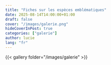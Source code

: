 ```yaml
---
title: "Fiches sur les espèces emblématiques"
date: 2025-08-14T14:00:00+01:00
draft: false
cover: "/images/galerie.png"
hideCoverInPost: true 
categories: ["galerie"]
author: lucie
lang: "fr"
---
```


<!--more-->

<div class="gallery">
  {{< gallery folder="/images/galerie" >}}
</div>

<style>
.gallery-lightbox {
  display: grid;
  grid-template-columns: repeat(auto-fit, minmax(150px, 1fr));
  gap: 5px;
  margin-top: 20px;
}


.gallery-thumb {
  margin: 1px;
  width: 100%;
  height: 320px;
  object-fit: cover;
  border-radius: 6px;
}

.gallery-thumb:hover {
  transform: scale(1.05);
}

/* Lightbox simple */
.gallery-link {
  display: inline-block;
}

/* Lightbox modal */
body.modal-open {
  overflow: hidden;
}

#lightbox-modal {
  position: fixed;
  top: 0;
  left: 0;
  width: 100%;
  height: 100%;
  background: rgba(0,0,0,0.8);
  display: none;
  justify-content: center;
  align-items: center;
  z-index: 1000;
}

#lightbox-modal img {
  max-width: 90%;
  max-height: 90%;
  border-radius: 8px;
}
</style>

<script>
document.querySelectorAll('.gallery-link').forEach(link => {
  link.addEventListener('click', function(e) {
    e.preventDefault(); // empêche la navigation
    
    let modal = document.getElementById('lightbox-modal');
    if(!modal) {
      modal = document.createElement('div');
      modal.id = 'lightbox-modal';
      modal.style.cssText = `
        position: fixed; top:0; left:0; width:100%; height:100%;
        background: rgba(0,0,0,0.8); display:flex;
        justify-content:center; align-items:center; z-index:1000;
      `;
      document.body.appendChild(modal);
      modal.addEventListener('click', () => {
        modal.style.display = 'none';
        document.body.classList.remove('modal-open');
      });
    }

    let img = document.createElement('img');
    img.src = this.href;
    img.style.cssText = 'max-width:90%; max-height:90%; border-radius:8px;';
    
    modal.innerHTML = '';
    modal.appendChild(img);
    modal.style.display = 'flex';
    document.body.classList.add('modal-open');
  });
});
</script>



